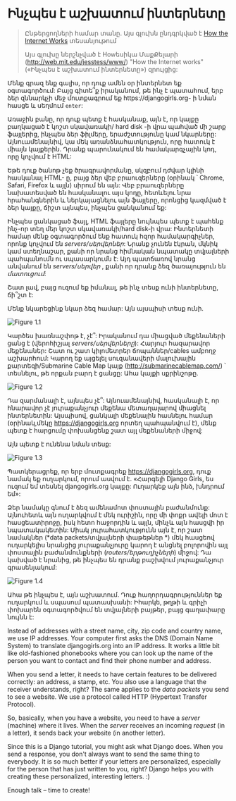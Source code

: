 # Ինչպես է աշխատում ինտերնետը

> Ընթերցողների համար տանը. Այս գլուխն ընդգրկված է [How the Internet Works](https://www.youtube.com/watch?v=oM9yAA09wdc) տեսանյութում
> 
> Այս գլուխը ներշնչված է Howեսիկա ՄաքՔելարի (http://web.mit.edu/jesstess/www/) "How the Internet works"(«Ինչպես է աշխատում ինտերնետը») զրույցից:

Մենք գրազ ենք գալիս, որ դուք ամեն օր ինտերնետ եք օգտագործում: Բայց գիտե՞ք իրականում, թե ինչ է պատահում, երբ ձեր զննարկչի մեջ մուտքագրում եք https://djangogirls.org- ի նման հասցե և սեղմում ` enter `:

Առաջին բանը, որ դուք պետք է հասկանաք, այն է, որ կայքը բաղկացած է կոշտ սկավառակի/ hard disk -ի վրա պահված մի շարք ֆայլերից, ինչպես ձեր ֆիլմերը, երաժշտությունը կամ նկարները: Այնուամենայնիվ, կա մեկ առանձնահատկություն, որը հատուկ է միայն կայքերին. Դրանք պարունակում են համակարգչային կոդ, որը կոչվում է HTML:

Եթե ​​դուք ծանոթ չեք ծրագրավորմանը, սկզբում դժվար կլինի հասկանալ HTML- ը, բայց ձեր վեբ բրաուզերները (օրինակ ՝ Chrome, Safari, Firefox և այլն) սիրում են այն: Վեբ բրաուզերները նախատեսված են հասկանալու այս կոդը, հետևելու նրա հրահանգներին և ներկայացնելու այն ֆայլերը, որոնցից կազմված է ձեր կայքը, ճիշտ այնպես, ինչպես ցանկանում եք:

Ինչպես ցանկացած ֆայլ, HTML ֆայլերը նույնպես պետք է պահենք ինչ-որ տեղ մեր կոշտ սկավառակի/hard disk-ի վրա: Ինտերնետի համար մենք օգտագործում ենք հատուկ հզոր համակարգիչներ, որոնք կոչվում են *servers/սերվերներ*: Նրանք չունեն էկրան, մկնիկ կամ ստեղնաշար, քանի որ նրանց հիմնական նպատակը տվյալների պահպանումն ու սպասարկումն է: Այդ պատճառով նրանց անվանում են *servers/սերվեր* , քանի որ դրանք ձեզ ծառայություն են *մատուցում*:

Շատ լավ, բայց ուզում եք իմանալ, թե ինչ տեսք ունի ինտերնետը, ճի՞շտ է:

Մենք նկարեցինք նկար ձեզ համար: Այն այսպիսի տեսք ունի.

![Figure 1.1](images/internet_1.png)

Կարծես խառնաշփոթ է, չէ՞: Իրականում դա միացված մեքենաների ցանց է (վերոհիշյալ *servers/սերվերները*): Հարյուր հազարավոր մեքենաներ: Շատ ու շատ կիլոմետրեր ճոպաններ/cables ամբողջ աշխարհում: Կարող եք այցելել սուզանավերի մալուխային քարտեզի/Submarine Cable Map կայք (http://submarinecablemap.com/) ՝ տեսնելու, թե որքան բարդ է ցանցը: Ահա կայքի սքրինշոթը.

![Figure 1.2](images/internet_3.png)

Դա զարմանալի է, այնպես չէ՞: Այնուամենայնիվ, հասկանալի է, որ հնարավոր չէ յուրաքանչյուր մեքենա մետաղալարով միացնել ինտերնետին: Այսպիսով, ցանկալի մեքենային հասնելու համար (օրինակ,մեկը https://djangogirls.org որտեղ պահպանվում է), մենք պետք է հարցումը փոխանցենք շատ այլ մեքենաների միջով:

Այն պետք է ունենա նման տեսք:

![Figure 1.3](images/internet_2.png)

Պատկերացրեք, որ երբ մուտքագրեք https://djangogirls.org, դուք նամակ եք ուղարկում, որում ասվում է. «Հարգելի Django Girls, ես ուզում եմ տեսնել djangogirls.org կայքը: Ուղարկեք այն ինձ, խնդրում եմ»:

Ձեր նամակը գնում է ձեզ ամենամոտ փոստային բաժանմունք: Այնուհետև այն ուղարկվում է մեկ ուրիշին, որը մի փոքր ավելի մոտ է հասցեատիրոջը, իսկ հետո հաջորդին և այլն, մինչև այն հասցվի իր նպատակակետին: Միակ յուրահատկությունն այն է, որ շատ նամակներ (*data packets/տվյալների փաթեթներ *) մեկ հասցեով ուղարկելիս նրանցից յուրաքանչյուրը կարող է անցնել բոլորովին այլ փոստային բաժանմունքների (*routers/երթուղիչների*) միջով: Դա կախված է նրանից, թե ինչպես են դրանք բաշխվում յուրաքանչյուր գրասենյակում:

![Figure 1.4](images/internet_4.png)

Ահա թե ինչպես է, այն աշխատում. Դուք հաղորդագրություններ եք ուղարկում և սպասում պատասխանի: Իհարկե, թղթի և գրիչի փոխարեն օգտագործվում են տվյալների բայթեր, բայց գաղափարը նույնն է:

Instead of addresses with a street name, city, zip code and country name, we use IP addresses. Your computer first asks the DNS (Domain Name System) to translate djangogirls.org into an IP address. It works a little bit like old-fashioned phonebooks where you can look up the name of the person you want to contact and find their phone number and address.

When you send a letter, it needs to have certain features to be delivered correctly: an address, a stamp, etc. You also use a language that the receiver understands, right? The same applies to the *data packets* you send to see a website. We use a protocol called HTTP (Hypertext Transfer Protocol).

So, basically, when you have a website, you need to have a *server* (machine) where it lives. When the *server* receives an incoming *request* (in a letter), it sends back your website (in another letter).

Since this is a Django tutorial, you might ask what Django does. When you send a response, you don't always want to send the same thing to everybody. It is so much better if your letters are personalized, especially for the person that has just written to you, right? Django helps you with creating these personalized, interesting letters. :)

Enough talk – time to create!